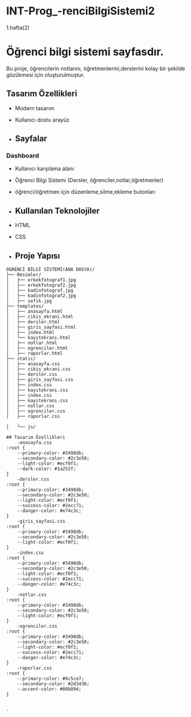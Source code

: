 # INT-Prog_-renciBilgiSistemi2
1.hafta(2)
# Öğrenci bilgi sistemi sayfasdır.

Bu proje, öğrencilerin notlarını, öğretmenlerini,derslerini kolay bir şekilde gözükmesi için oluşturulmuştur.

## Tasarım Özellikleri
- Modern tasarım
- Kullanıcı dostu arayüz

- ## Sayfalar

### Dashboard
- Kullanıcı karşılama alanı
- Öğrenci Bilgi Sistemi (Dersler, öğrenciler,notlar,öğretmenler)
- öğrenci/öğretmen için düzenleme,silme,ekleme butonları

- ## Kullanılan Teknolojiler
- HTML
- CSS

- ## Proje Yapısı
```
ÖGRENCİ BİLGİ SİSTEMİ(ANA DOSYA)/
├── Resimler/
│   ├── erkekfotograf1.jpg
│   ├── erkekfotograf2.jpg
│   ├── kadinfotograf.jpg
│   ├── kadinfotograf2.jpg
│   ├── sefik.jpg
├── templates/
│   ├── anasayfa.html
│   ├── cikis_ekrani.html
│   ├── dersler.html
│   ├── giris_sayfasi.html
│   ├── index.html
│   └── kayıtekranı.html
│   ├── notlar.html
│   ├── ogrenciler.html
│   ├── raporlar.html
├── static/
│   ├── anasayfa.css
│   ├── cikis_ekrani.css
│   ├── dersler.css
│   ├── giris_sayfasi.css
│   ├── index.css
│   ├── kayıtekranı.css
│   ├── index.css
│   ├── kayıtekranı.css
│   ├── notlar.css
│   ├── ogrenciler.css
│   ├── raporlar.css

│   └── js/

## Tasarım Özellikleri
    -anasayfa.css
:root {
    --primary-color: #3498db;
    --secondary-color: #2c3e50;
    --light-color: #ecf0f1;
    --dark-color: #1a252f;
}
    -dersler.css
:root {
    --primary-color: #3498db;
    --secondary-color: #2c3e50;
    --light-color: #ecf0f1;
    --success-color: #2ecc71;
    --danger-color: #e74c3c;
}
    -giris_sayfasi.css
:root {
    --primary-color: #3498db;
    --secondary-color: #2c3e50;
    --light-color: #ecf0f1;
}
    -index.css
:root {
    --primary-color: #3498db;
    --secondary-color: #2c3e50;
    --light-color: #ecf0f1;
    --success-color: #2ecc71;
    --danger-color: #e74c3c;
}
    -notlar.css
:root {
    --primary-color: #3498db;
    --secondary-color: #2c3e50;
    --light-color: #ecf0f1;
}
    -ogrenciler.css
:root {
    --primary-color: #3498db;
    --secondary-color: #2c3e50;
    --light-color: #ecf0f1;
    --success-color: #2ecc71;
    --danger-color: #e74c3c;
}
    -raporlar.css
:root {
    --primary-color: #6c5ce7;
    --secondary-color: #2d3436;
    --accent-color: #00b894;
}


-
